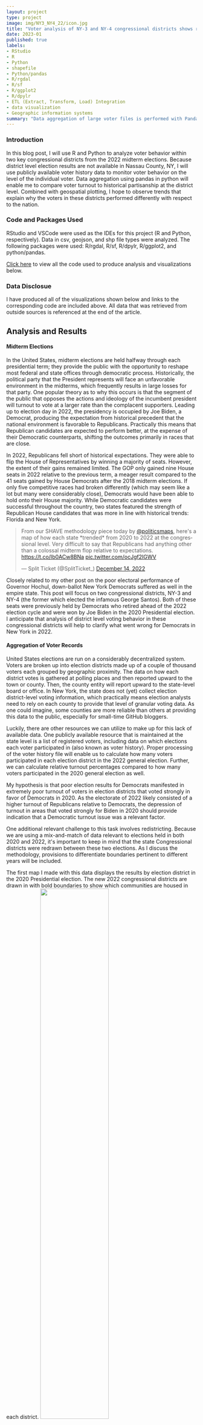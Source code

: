 ```yaml
---
layout: project
type: project
image: img/NY3_NY4_22/icon.jpg
title: "Voter analysis of NY-3 and NY-4 congressional districts shows reduced Democratic turnout in 2022 elections."
date: 2023-01
published: true
labels:
- RStudio
- R
- Python
- shapefile
- Python/pandas
- R/rgdal
- R/sf
- R/ggplot2
- R/dpylr
- ETL (Extract, Transform, Load) Integration
- data visualization
- Geographic information systems
summary: "Data aggregation of large voter files is performed with Pandas and mapped using GIS in R-programming, while intregrating data from pre- and post- 2022 congressional district boundaries to study voter turnout in 2022 midterm elections."
---
```


### Introduction

In this blog post, I will use R and Python to analyze voter behavior within two key congressional districts from the 2022 midterm elections. Because district level election results are not available in Nassau County, NY, I will use publicly available voter history data to monitor voter behavior on the level of the individual voter. Data aggregation using pandas in python will enable me to compare voter turnout to historical partisanship at the district level. Combined with geospatial plotting, I hope to observe trends that explain why the voters in these districts performed differently with respect to the nation.

### Code and Packages Used

RStudio and VSCode were used as the IDEs for this project (R and Python, respectively). Data in csv, geojson, and shp file types were analyzed. The following packages were used: R/rgdal, R/sf, R/dpylr, R/ggplot2, and python/pandas. 

[Click here](https://github.com/scepstein/scepstein.github.io/tree/main/code/NY3_NY4_22) to view all the code used to produce analysis and visualizations below. 

### Data Disclosue

I have produced all of the visualizations shown below and links to the corresponding code are included above. All data that was retrieved from outside sources is referenced at the end of the article. 

## Analysis and Results

#### Midterm Elections

In the United States, midterm elections are held halfway through each presidential term; they provide the public with the opportunity to reshape most federal and state offices through democratic process. Historically, the political party that the President represents will face an unfavorable environment in the midterms, which frequently results in large losses for that party. One popular theory as to why this occurs is that the segment of the public that opposes the actions and ideology of the incumbent president will turnout to vote at a larger rate than the complacent supporters. Leading up to election day in 2022, the presidency is occupied by Joe Biden, a Democrat, producing the expectation from historical precedent that the national environment is favorable to Republicans. Practically this means that Republican candidates are expected to perform better, at the expense of their Democratic counterparts, shifting the outcomes primarily in races that are close. 

In 2022, Republicans fell short of historical expectations. They were able to flip the House of Representatives by winning a majority of seats. However, the extent of their gains remained limited. The GOP only gained nine House seats in 2022 relative to the previous term, a meager result compared to the 41 seats gained by House Democrats after the 2018 midterm elections. If only five competitive races had broken differently (which may seem like a lot but many were considerably close), Democrats would have been able to hold onto their House majority. While Democratic candidates were successful throughout the country, two states featured the strength of Republican House candidates that was more in line with historical trends: Florida and New York. 

<blockquote class="twitter-tweet"><p lang="en" dir="ltr">From our SHAVE methodology piece today by <a href="https://twitter.com/politicsmaps?ref_src=twsrc%5Etfw">@politicsmaps</a>, here&#39;s a map of how each state *trended* from 2020 to 2022 at the congressional level. Very difficult to say that Republicans had anything other than a colossal midterm flop relative to expectations. <a href="https://t.co/Ib0ACw8BNa">https://t.co/Ib0ACw8BNa</a> <a href="https://t.co/ocJgf2IGWV">pic.twitter.com/ocJgf2IGWV</a></p>&mdash; Split Ticket (@SplitTicket_) <a href="https://twitter.com/SplitTicket_/status/1603110848104308742?ref_src=twsrc%5Etfw">December 14, 2022</a></blockquote> <script async src="https://platform.twitter.com/widgets.js" charset="utf-8"></script>

Closely related to my other post on the poor electoral performance of Governor Hochul, down-ballot New York Democrats suffered as well in the empire state. This post will focus on two congressional districts, NY-3 and NY-4 (the former which elected the infamous George Santos). Both of these seats were previously held by Democrats who retired ahead of the 2022 election cycle and were won by Joe Biden in the 2020 Presidential election. I anticipate that analysis of district level voting behavior in these congressional districts will help to clarify what went wrong for Democrats in New York in 2022.

#### Aggregation of Voter Records

United States elections are run on a considerably decentralized system. Voters are broken up into election districts made up of a couple of thousand voters each grouped by geographic proximity. The data on how each district votes is gathered at polling places and then reported upward to the town or county. Then, the county entity will report upward to the state-level board or office. In New York, the state does not (yet) collect election district-level voting information, which practically means election analysts need to rely on each county to provide that level of granular voting data. As one could imagine, some counties are more reliable than others at providing this data to the public, especially for small-time GitHub bloggers.

Luckily, there are other resources we can utilize to make up for this lack of available data. One publicly available resource that is maintained at the state level is a list of registered voters, including data on which elections each voter participated in (also known as voter history). Proper processing of the voter history file will enable us to calculate how many voters participated in each election district in the 2022 general election. Further, we can calculate relative turnout percentages compared to how many voters participated in the 2020 general election as well. 

My hypothesis is that poor election results for Democrats manifested in extremely poor turnout of voters in election districts that voted strongly in favor of Democrats in 2020. As the electorate of 2022 likely consisted of a higher turnout of Republicans relative to Democrats, the depression of turnout in areas that voted strongly for Biden in 2020 should provide indication that a Democratic turnout issue was a relevant factor.

One additional relevant challenge to this task involves redistricting. Because we are using a mix-and-match of data relevant to elections held in both 2020 and 2022, it's important to keep in mind that the state Congressional districts were redrawn between these two elections. As I discuss the methodology, provisions to differentiate boundaries pertinent to different years will be included. 

The first map I made with this data displays the results by election district in the 2020 Presidential election. The new 2022 congressional districts are drawn in with bold boundaries to show which communities are housed in each district. 
<img class="img-fluid" src="../img/NY3_NY4_22/2020results.jpg" width="60%">

Regions shaded in the darkest blue showed the most voter partisanship preference towards Biden and Democrats. In order to confirm my hypothesis that Democratic voter turnout was pertinent to the rightward shift of these districts, I would expect these dark blue areas to have the lowest relative turnout on the map.

In order to do this, I prepared the following code in Python:

```{python}
#Importing 2022.11.28 Voter file

#packages needed for all chunks below
import pandas as pd
import re

#List of columns in the original source file
sourcefile_columns = ["Last Name", "First Name", "Middle Name", "Name Suffix", "Residence House Number", "Residence Fractional Address", "Resident Pre Street Direction", "Residence Street Name", "Residence Post Street Direction", "Residence Apartment Type", "Residence Apartment", "Not Standard Residential Address", "Residence City", "Residence Zip Code 5", "Zip code plus 4", "Mailing address 1", "Mailing Address 2", "Mailing Address 3", "Mailing Address 4", "DOB", "Gender", "Party", "Other Party", "County Code", "Election District", "Legislative District", "Town", "Ward", "Congressional District", "Senate District", "Assembly District", "Last Date Voted", "Last Year voted", "Last registered address", "Last county voted in", "Last registered name", "County Voter Registration number", "Application date", "Application source","ID Flag", "ID Verification met", "Voter status code", "Status reason code", "Date voter inactive", "Date voter purged", "Unique NYS voter id", "history"]

#List of columns I intend to be included in the import process 
columns_keep = ["Residence City", "Residence Zip Code 5", "DOB", "Gender", "Party", "County Code", "Election District", "Legislative District", "Town", "Ward", "Congressional District", "Senate District", "Assembly District", "Last Date Voted", "Last Year voted", "Unique NYS voter id", "history"]
columns_keep2 = columns_keep.copy()
#Create columns_keep as a list of the index positions of the columns of interest from the original source file
for x in range(len(columns_keep)):
    columns_keep[x] = sourcefile_columns.index(columns_keep[x])

#Import of voter file 2022.11.28
filepath = " " #saved to Desktop
voterfile = pd.read_table(filepath, delimiter=',', header=None, usecols = columns_keep, encoding = "ISO-8859-1", dtype={sourcefile_columns.index("Gender"): "category", sourcefile_columns.index("Party"): "category", sourcefile_columns.index("County Code"): "category", sourcefile_columns.index("Election District"): "category", sourcefile_columns.index("Legislative District"): "category", sourcefile_columns.index("Ward"): "category", sourcefile_columns.index("Congressional District"): "category", sourcefile_columns.index("Senate District"): "category", sourcefile_columns.index("Assembly District"): "category",})
voterfile.columns = columns_keep2

#Import 2020 voter file
source_columns2020 = ["Last Name", "First Name", "Middle Name", "Name Suffix", "Residence House Number", "Residence Fractional Address", "Resident Pre Street Direction","Residence Post Street Direction", "Residence Street Name", "Residence Apartment Type", "Residence City", "Residence Zip Code 5", "Zip code plus 4", "Mailing address 1", "Mailing Address 2", "Mailing Address 3", "Mailing Address 4", "DOB", "Gender", "Party", "Other Party", "County Code", "Election District", "Legislative District", "Town", "Ward", "Congressional District", "Senate District", "Assembly District", "Last Date Voted", "Last Year voted", "Last county voted in", "Last registered address", "Last registered name", "County Voter Registration number", "Application date", "Application source", "ID Flag", "ID Verification met", "Voter status code", "Status reason code","Date voter inactive", "Date voter purged", "Unique NYS voter id", "history"]
desired_columns2020 = ["DOB", "Gender", "Party", "County Code", "Election District", "Legislative District", "Congressional District", "Senate District", "Assembly District", "Last Date Voted", "Unique NYS voter id", "history"]
desired_columns2 = desired_columns2020.copy()
for x in range(len(desired_columns2020)):
    desired_columns2020[x] = source_columns2020.index(desired_columns2020[x])

voterfile2020 = pd.read_table(" ", delimiter=',', header=None, usecols = desired_columns2020, encoding = "ISO-8859-1", dtype={source_columns2020.index("Gender"): "category", source_columns2020.index("Party"): "category", source_columns2020.index("County Code"): "category", source_columns2020.index("Election District"): "category", source_columns2020.index("Legislative District"): "category",  source_columns2020.index("Congressional District"): "category", source_columns2020.index("Senate District"): "category", source_columns2020.index("Assembly District"): "category",})
voterfile2020.columns = desired_columns2

#Create a subset of the voterfile for all voters in the 3rd and 4th Congressional districts 
mask = voterfile['Congressional District'].isin(["3", "4"])
voters34 = voterfile[mask]

#Inner merge both files by users with Unique voter IDs
merged_voterfile = pd.merge(voters34, voterfile2020, on='Unique NYS voter id', how='inner')

#Assign GEOIDs to merged voter file
def GEOID(row):
    county = int(row["County Code_x"])
    county = (2 * county) - 1
    if county > 99:
        countycode = str(county)
    if county < 100 and county >9:
        countycode = "0" + str(county)
    if county < 10:
        countycode = "00" + str(county)
    ED = int(row["Election District_y"])
    if ED > 99:
        EDcode = str(ED)
    if ED < 100 and ED >9:
        EDcode = "0" + str(ED)
    if ED < 10:
        EDcode = "00" + str(ED)
    towncode = "00"
    if county == 59:
        town = row["Town"]
        if town == "GC":
            towncode = "01"
        if town == "HEM":
            towncode = "02"
        if town == "LB":
            towncode = "03"
        if town == "NH":
            towncode = "04"
        if town == "OB":
            towncode = "05"
    if county == 81:
        return "36" + countycode + "-" + towncode +str(row["Assembly District_y"]) + EDcode
    if county == 59:
        return "36" + countycode + "-" + towncode +str(row["Assembly District_y"]) + EDcode
    if county == 103:
        return "36" + countycode + "-" + str(row["Assembly District_y"]) + towncode + EDcode
    else: 
        return "36" + countycode + "-" + towncode +str(row["Assembly District_y"]) + EDcode
merged_voterfile["GEOID"] = merged_voterfile.apply(GEOID, axis=1)

#Perform counts for each GEOID 
counts20 = merged_voterfile[merged_voterfile['Last Date Voted_y'].isin([20201103])]['GEOID'].value_counts()
counts22 = merged_voterfile[merged_voterfile['Last Date Voted_x'].isin([20221108])]['GEOID'].value_counts()
```

The code above allows me to do a few things. First, I am using a copy of the voter file from just after the 2022 elections, so the "Last Date Voted" variable will enable me to identify 2022 voters more reliably than the actual voter history column, which frequently contains inconsistent markers for different elections. Secondly, I am isolating the voter file just to contain voters who are marked as in the new (2022) NY-3 and NY-4 congressional districts. Next, I am generated unique GEO-ID codes that match up with my shapefile to identify each election district using the township name, assembly district, and election district identifier. Importantly here, I used information from voters in the 2020 voter file to identify the election district properties using the 2020 mapping nomenclature (yes, this does not include 2022 voters that were not registered in 2020, but it's a non-negligible sacrifice I decided to make). Lastly, I can count how many voters participated in the 2022 election by 2020 GEOID and do the same for the 2020 election participation. A ratio of these two participation numbers can provide a relative turnout ratio from 2020 to 2022. 

This enables me to produce the following map, highlighting 2022 turnout (relative to 2020) by election district: 

<img class="img-fluid" src="../img/NY3_NY4_22/2022_turnout.jpg" width="60%">

As we can see in the map, the same areas that trended strongly Democratic in 2020 (dark blue) are trending with low turnout (purple) in 2022. Don't just take it from the map. The scatter plot below shows how strongly correlated these two variables are. A strong negative correlation (r = -0.62) was calculated between an election districts partisan favorability towards Biden in 2020 and turnout in 2022 (relative to 2020 turnout).

<img class="img-fluid" src="../img/NY3_NY4_22/correlation.jpg" width="60%">

From this data, we can conclude that relatively low Democratic turnout contributed to Republican wins in the close NY-3 and NY-4 elections in 2022. Republican candidates should expect more of an uphill battle in a political environment where these voters once again participate in voting. 

### Data Sources

[NYSBOE Request for Access to Public Voter Registration Data Page](https://www.elections.ny.gov/FoilRequestVoterRegDataPrint.html)

[Presidential precinct data for the 2020 general election - The Upshot/New York Times](https://github.com/TheUpshot/presidential-precinct-map-2020)

[2022 Congressional Shapefiles - New York State](https://latfor.state.ny.us/maps/?sec=2022_congress)

[New York Third Congressional District Election Results 2022: Santos Defeats Zimmerman - The New York Times](https://www.nytimes.com/interactive/2022/11/08/us/elections/results-new-york-us-house-district-3.html)
